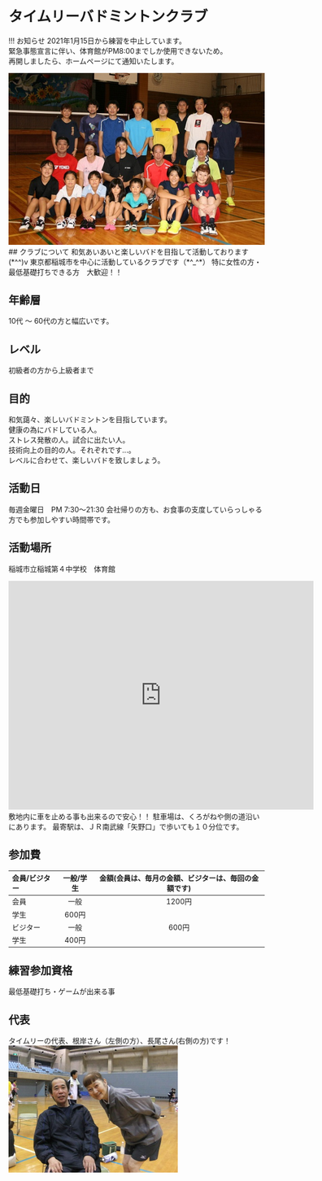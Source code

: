 # タイムリーバドミントンクラブ

!!! お知らせ
    2021年1月15日から練習を中止しています。  
    緊急事態宣言に伴い、体育館がPM8:00までしか使用できないため。  
    再開しましたら、ホームページにて通知いたします。


<img src ="../images/timely-all.jpg">
## クラブについて
和気あいあいと楽しいバドを目指して活動しております(*^^)v  
東京都稲城市を中心に活動しているクラブです（*^_^*）  
特に女性の方・最低基礎打ちできる方　大歓迎！！

## 年齢層
10代 〜 60代の方と幅広いです。

## レベル
初級者の方から上級者まで

## 目的
和気藹々、楽しいバドミントンを目指しています。  
健康の為にバドしている人。  
ストレス発散の人。試合に出たい人。  
技術向上の目的の人。それぞれです...。  
レベルに合わせて、楽しいバドを致しましょう。 

## 活動日
毎週金曜日　PM 7:30〜21:30
会社帰りの方も、お食事の支度していらっしゃる方でも参加しやすい時間帯です。

## 活動場所
稲城市立稲城第４中学校　体育館
<iframe src="https://www.google.com/maps/embed?pb=!1m18!1m12!1m3!1d3242.263002410687!2d139.51572931481823!3d35.645891339517554!2m3!1f0!2f0!3f0!3m2!1i1024!2i768!4f13.1!3m3!1m2!1s0x6018faa4aa604ffb%3A0xb59ee1749412d45d!2z56iy5Z-O5biC56uL56iy5Z-O56ys5Zub5Lit5a2m5qCh!5e0!3m2!1sja!2sjp!4v1610367270149!5m2!1sja!2sjp" width="600" height="450" frameborder="0" style="border:0;" allowfullscreen="" aria-hidden="false" tabindex="0"></iframe>
敷地内に車を止める事も出来るので安心！！  
駐車場は、くろがねや側の道沿いにあります。  
最寄駅は、ＪＲ南武線「矢野口」で歩いても１０分位です。

## 参加費
会員/ビジター|一般/学生|金額(会員は、毎月の金額、ビジターは、毎回の金額です)
:---|:---:|:---:
会員|一般|1200円
|学生|600円
ビジター|一般|600円
 |学生|400円

## 練習参加資格
最低基礎打ち・ゲームが出来る事

## 代表
タイムリーの代表、根岸さん（左側の方）、長尾さん(右側の方)です！  
<img src ="../images/negishi_nagao.jpg">